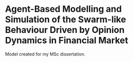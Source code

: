 # Agent-Based Modelling and Simulation of the Swarm-like Behaviour Driven by Opinion Dynamics in Financial Market

Model created for my MSc dissertation.
